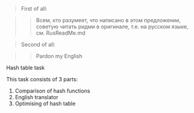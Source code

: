 > First of all:

>> Всем, кто разумеет, что написано в этом предложении, советую читать ридми в оригинале, т.е. на русском языке, см. RusReadMe.md 

> Second of all:

>> Pardon my English

Hash table task

This task consists of 3 parts:

1) Comparison of hash functions
2) English translator 
3) Optimising of hash table 
